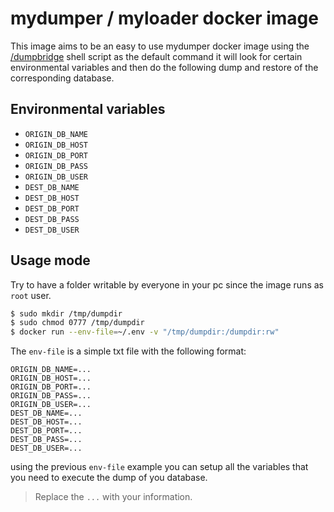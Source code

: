 # mydumper / myloader docker image

This image aims to be an easy to use mydumper docker image using the [/dumpbridge](dumpbridge) shell script as the default command it will look for certain environmental variables and then do the following dump and restore of the corresponding database.

## Environmental variables

* `ORIGIN_DB_NAME`
* `ORIGIN_DB_HOST`
* `ORIGIN_DB_PORT`
* `ORIGIN_DB_PASS`
* `ORIGIN_DB_USER`
* `DEST_DB_NAME`
* `DEST_DB_HOST`
* `DEST_DB_PORT`
* `DEST_DB_PASS`
* `DEST_DB_USER`

## Usage mode

Try to have a folder writable by everyone in your pc since the image runs as `root` user.
```bash
$ sudo mkdir /tmp/dumpdir
$ sudo chmod 0777 /tmp/dumpdir
$ docker run --env-file=~/.env -v "/tmp/dumpdir:/dumpdir:rw"
```
The `env-file` is a simple txt file with the following format:
```
ORIGIN_DB_NAME=...
ORIGIN_DB_HOST=...
ORIGIN_DB_PORT=...
ORIGIN_DB_PASS=...
ORIGIN_DB_USER=...
DEST_DB_NAME=...
DEST_DB_HOST=...
DEST_DB_PORT=...
DEST_DB_PASS=...
DEST_DB_USER=...
```
using the previous `env-file` example you can setup all the variables that you need to execute the dump of you database.

> Replace the `...` with your information.
